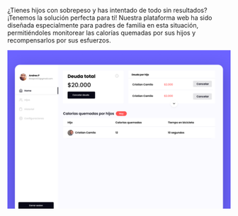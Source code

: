 ¿Tienes hijos con sobrepeso y has intentado de todo sin resultados? ¡Tenemos la solución perfecta para ti! Nuestra plataforma web ha sido diseñada especialmente para padres de familia en esta situación, permitiéndoles monitorear las calorías quemadas por sus hijos y recompensarlos por sus esfuerzos.

![parent dashboard](./images/parent_dashboard.png)
